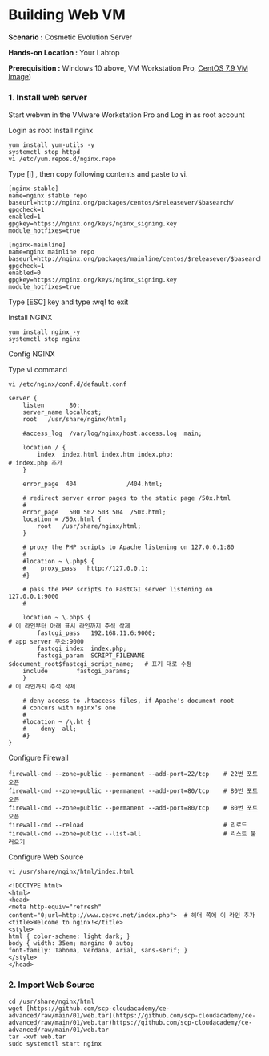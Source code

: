 # Building Web VM

  **Scenario :** Cosmetic Evolution Server

  **Hands-on Location :** Your Labtop

  **Prerequisition :** Windows 10 above, VM Workstation Pro, [CentOS 7.9 VM Image](https://github.com/scp-cloudacademy/ce-advanced/blob/main/01/02_build_vm_image.md))

### 1. Install web server
Start webvm in the VMware Workstation Pro and Log in as root account

Login as root
Install nginx
```
yum install yum-utils -y
systemctl stop httpd
vi /etc/yum.repos.d/nginx.repo
```
Type [i] , then copy following contents and paste to vi. 
```
[nginx-stable]
name=nginx stable repo
baseurl=http://nginx.org/packages/centos/$releasever/$basearch/
gpgcheck=1
enabled=1
gpgkey=https://nginx.org/keys/nginx_signing.key
module_hotfixes=true

[nginx-mainline]
name=nginx mainline repo
baseurl=http://nginx.org/packages/mainline/centos/$releasever/$basearch/
gpgcheck=1
enabled=0
gpgkey=https://nginx.org/keys/nginx_signing.key
module_hotfixes=true
```
Type [ESC] key and type :wq! to exit

Install NGINX

```
yum install nginx -y
systemctl stop nginx
```
Config NGINX

Type vi command

```
vi /etc/nginx/conf.d/default.conf
```

```
server {
    listen       80;
    server_name localhost;
    root   /usr/share/nginx/html;

    #access_log  /var/log/nginx/host.access.log  main;

    location / {
        index  index.html index.htm index.php;                                       # index.php 추가   
    }

    error_page  404              /404.html;

    # redirect server error pages to the static page /50x.html
    #
    error_page   500 502 503 504  /50x.html;
    location = /50x.html {
        root   /usr/share/nginx/html;
    }

    # proxy the PHP scripts to Apache listening on 127.0.0.1:80
    #
    #location ~ \.php$ {
    #    proxy_pass   http://127.0.0.1;
    #}

    # pass the PHP scripts to FastCGI server listening on 127.0.0.1:9000
    #
    
    location ~ \.php$ {                                                               # 이 라인부터 아래 표시 라인까지 주석 삭제
        fastcgi_pass   192.168.11.6:9000;                                             # app server 주소:9000
        fastcgi_index  index.php;
        fastcgi_param  SCRIPT_FILENAME  	$document_root$fastcgi_script_name;   # 표기 대로 수정
	include        fastcgi_params;    
    }                                                                                 # 이 라인까지 주석 삭제

    # deny access to .htaccess files, if Apache's document root
    # concurs with nginx's one
    #
    #location ~ /\.ht {
    #    deny  all;
    #}
}
```

Configure Firewall

```
firewall-cmd --zone=public --permanent --add-port=22/tcp    # 22번 포트 오픈
firewall-cmd --zone=public --permanent --add-port=80/tcp    # 80번 포트 오픈
firewall-cmd --zone=public --permanent --add-port=80/tcp    # 80번 포트 오픈
firewall-cmd --reload                                       # 리로드
firewall-cmd --zone=public --list-all                       # 리스트 불러오기
```

Configure Web Source

```
vi /usr/share/nginx/html/index.html
```

```
<!DOCTYPE html>
<html>
<head>
<meta http-equiv="refresh" content="0;url=http://www.cesvc.net/index.php">  # 헤더 쪽에 이 라인 추가
<title>Welcome to nginx!</title>
<style>
html { color-scheme: light dark; }
body { width: 35em; margin: 0 auto;
font-family: Tahoma, Verdana, Arial, sans-serif; }
</style>
</head>
```

### 2. Import Web Source
```
cd /usr/share/nginx/html
wget [https://github.com/scp-cloudacademy/ce-advanced/raw/main/01/web.tar](https://github.com/scp-cloudacademy/ce-advanced/raw/main/01/web.tar)https://github.com/scp-cloudacademy/ce-advanced/raw/main/01/web.tar
tar -xvf web.tar
sudo systemctl start nginx
```

